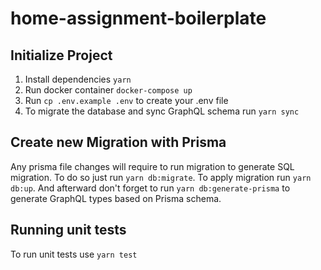 # home-assignment-boilerplate

## Initialize Project

1. Install dependencies `yarn`
2. Run docker container `docker-compose up`
3. Run `cp .env.example .env` to create your .env file
4. To migrate the database and sync GraphQL schema run `yarn sync`

## Create new Migration with Prisma
Any prisma file changes will require to run migration to generate SQL migration.
To do so just run `yarn db:migrate`. To apply migration run `yarn db:up`.
And afterward don't forget to run `yarn db:generate-prisma` to generate GraphQL types based on Prisma schema.

## Running unit tests

To run unit tests use `yarn test`

